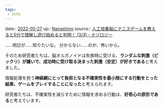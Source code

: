 ```yaml
---
tags:
 - Info
---
```


date:: [2022-05-27](Daily_Note/2022-05-27.md)
up:: [Nanashino](../Bar/Novel/Nacaria/Nanashino.md)
source:: [人工培養脳にテニスゲームを教えると5分で理解し遊び始めると判明！ (3/3) - ナゾロジー](https://nazology.net/archives/102025/3)

……明日が……知りたいな。
分からない……のが、怖いから。


そのため研究者たちは、脳オルガノイドは失敗時に受ける、**ランダムな刺激（ビックリ）が嫌いで、成功時に受け取る決まった刺激（安定）が好きである**と考えました。

情報処理を担う**神経網にとって負担となる不確実性を最小限にする行動をとった結果、ゲームをプレイすることになった**と考えられます。

研究者たちは、不確実性を減らすために情報を求める行動は、**好奇心の原形である**と考えています。
